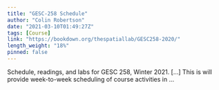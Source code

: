 ```yaml
---
title: "GESC-258 Schedule"
author: "Colin Robertson"
date: "2021-03-10T01:49:27Z"
tags: [Course]
link: "https://bookdown.org/thespatiallab/GESC258-2020/"
length_weight: "18%"
pinned: false
---
```


Schedule, readings, and labs for GESC 258, Winter 2021. [...] This is will provide week-to-week scheduling of course activities in ...
